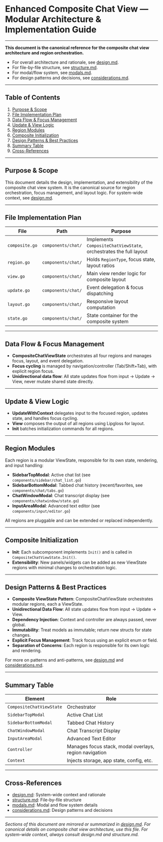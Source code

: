 # Enhanced Composite Chat View — Modular Architecture & Implementation Guide

---

**This document is the canonical reference for the composite chat view architecture and region orchestration.**
- For overall architecture and rationale, see [design.md](design.md).
- For file-by-file structure, see [structure.md](structure.md).
- For modal/flow system, see [modals.md](modals.md).
- For design patterns and decisions, see [considerations.md](considerations.md).

---

## Table of Contents
1. [Purpose & Scope](#purpose--scope)
2. [File Implementation Plan](#file-implementation-plan)
3. [Data Flow & Focus Management](#data-flow--focus-management)
4. [Update & View Logic](#update--view-logic)
5. [Region Modules](#region-modules)
6. [Composite Initialization](#composite-initialization)
7. [Design Patterns & Best Practices](#design-patterns--best-practices)
8. [Summary Table](#summary-table)
9. [Cross-References](#cross-references)

---

## Purpose & Scope
This document details the design, implementation, and extensibility of the composite chat view system. It is the canonical source for region orchestration, focus management, and layout logic. For system-wide context, see [design.md](design.md#composite-chat-view-architecture).

---

## File Implementation Plan
| File           | Path               | Purpose                                                           |
| -------------- | ------------------ | ----------------------------------------------------------------- |
| `composite.go` | `components/chat/` | Implements `CompositeChatViewState`, orchestrates the full layout |
| `region.go`    | `components/chat/` | Holds `RegionType`, focus state, layout ratios                    |
| `view.go`      | `components/chat/` | Main view render logic for composite layout                       |
| `update.go`    | `components/chat/` | Event delegation & focus dispatching                              |
| `layout.go`    | `components/chat/` | Responsive layout computation                                     |
| `state.go`     | `components/chat/` | State container for the composite system                          |

---

## Data Flow & Focus Management
- **CompositeChatViewState** orchestrates all four regions and manages focus, layout, and event delegation.
- **Focus cycling** is managed by navigation/controller (Tab/Shift+Tab), with explicit region focus.
- **Unidirectional data flow**: All state updates flow from input → Update → View, never mutate shared state directly.

---

## Update & View Logic
- **UpdateWithContext** delegates input to the focused region, updates state, and handles focus cycling.
- **View** composes the output of all regions using Lipgloss for layout.
- **Init** batches initialization commands for all regions.

---

## Region Modules
Each region is a modular ViewState, responsible for its own state, rendering, and input handling:
- **SidebarTopModal**: Active chat list (see `components/sidebar/chat_list.go`)
- **SidebarBottomModal**: Tabbed chat history (recent/favorites, see `components/chat/tabs.go`)
- **ChatWindowModal**: Chat transcript display (see `components/chatwindow/state.go`)
- **InputAreaModal**: Advanced text editor (see `components/input/editor.go`)

All regions are pluggable and can be extended or replaced independently.

---

## Composite Initialization
- **Init**: Each subcomponent implements `Init()` and is called in `CompositeChatViewState.Init()`.
- **Extensibility**: New panels/widgets can be added as new ViewState regions with minimal changes to orchestration logic.

---

## Design Patterns & Best Practices
- **Composite ViewState Pattern**: CompositeChatViewState orchestrates modular regions, each a ViewState.
- **Unidirectional Data Flow**: All state updates flow from input → Update → View.
- **Dependency Injection**: Context and controller are always passed, never global.
- **Immutability**: Treat models as immutable; return new structs for state changes.
- **Explicit Focus Management**: Track focus using an explicit enum or field.
- **Separation of Concerns**: Each region is responsible for its own logic and rendering.

For more on patterns and anti-patterns, see [design.md](design.md#design-patterns--anti-patterns) and [considerations.md](considerations.md).

---

## Summary Table
| Element                  | Role                                                   |
| ------------------------ | ------------------------------------------------------ |
| `CompositeChatViewState` | Orchestrator                                           |
| `SidebarTopModal`        | Active Chat List                                       |
| `SidebarBottomModal`     | Tabbed Chat History                                    |
| `ChatWindowModal`        | Chat Transcript Display                                |
| `InputAreaModal`         | Advanced Text Editor                                   |
| `Controller`             | Manages focus stack, modal overlays, region navigation |
| `Context`                | Injects storage, app state, config, etc.               |

---

## Cross-References
- [design.md](design.md#composite-chat-view-architecture): System-wide context and rationale
- [structure.md](structure.md): File-by-file structure
- [modals.md](modals.md): Modal and flow system details
- [considerations.md](considerations.md): Design patterns and decisions

---

*Sections of this document are mirrored or summarized in [design.md](design.md). For canonical details on composite chat view architecture, use this file. For system-wide context, always consult design.md and structure.md.* 